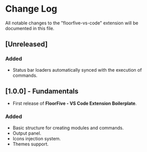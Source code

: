 # Change Log

All notable changes to the "floorfive-vs-code" extension will be documented in this file.

## [Unreleased]

### Added

- Status bar loaders automatically synced with the execution of commands.

## [1.0.0] - Fundamentals

- First release of **FloorFive - VS Code Extension Boilerplate**.

### Added

- Basic structure for creating modules and commands.
- Output panel.
- Icons injection system.
- Themes support.
